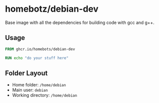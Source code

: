 # homebotz/debian-dev

Base image with all the dependencies for building code with gcc and g++.

## Usage

```Dockerfile
FROM ghcr.io/homebots/debian-dev

RUN echo "do your stuff here"
```

## Folder Layout

- Home folder: `/home/debian`
- Main user: `debian`
- Working directory: `/home/debian`
